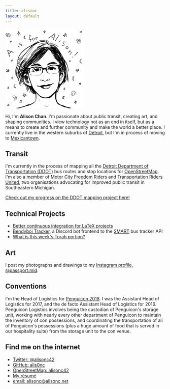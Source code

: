 ```yaml
---
title: alisonc
layout: default
---
```

![Portrait by Meghann Pardee](images/ACkmPPbw250.jpg)

Hi, I'm **Alison Chan**. I'm passionate about public transit, creating art, and shaping communities. I view technology not as an end in itself, but as a means to create and further community and make the world a better place.
I currently live in the western suburbs of [Detroit](https://en.wikipedia.org/wiki/Detroit), but I'm in process of moving to [Mexicantown](https://en.wikipedia.org/wiki/Mexicantown,_Detroit).

## Transit
I'm currently in the process of mapping all the [Detroit Department of Transportation (DDOT)](http://detroitmi.gov/ddot) bus routes and stop locations for [OpenStreetMap](https://www.openstreetmap.org/). I'm also a member of [Motor City Freedom Riders](https://motorcityfreedomriders.org/) and [Transportation Riders United](http://www.detroittransit.org/), two organisations advocating for improved public transit in Southeastern Michigan.

[Check out my progress on the DDOT mapping project here!](https://docs.google.com/spreadsheets/d/1DuaTFLO9jS-ifWJ7lHtn8ZQgogPP24J--8n1pQ2hcqY/edit?usp=sharing)

## Technical Projects
 * [Better continuous integration for LaTeX projects](better-continuous-integration-for-latex-projects.html)
 * [Bendyboi Tracker](https://github.com/alis0nc/bendyboi-tracker), a Discord bot frontend to the [SMART](https://www.smartbus.org/) bus tracker API
 * [What is this week's Torah portion?](https://whatisthisweekstorahportion.com/)

## Art
I post my photographs and drawings to my [Instagram profile, @passport.mid](https://www.instagram.com/passport.mid/).

## Conventions
I'm the Head of Logistics for [Penguicon 2018](https://2018.penguicon.org/). I was the Assistant Head of Logistics for 2017, and the de facto Assistant Head of Logistics for 2016. Penguicon Logistics involves being the custodian of Penguicon's storage unit, working with nearly every other department of Penguicon to maintain the inventory of con possessions, and coordinating the transportation of all of Penguicon's possessions (plus a huge amount of food that is served in our hospitality suite) from the storage unit to the con venue.

## Find me on the internet
 * [Twitter: @alisonc42](https://twitter.com/alisonc42)
 * [GitHub: alis0nc](https://github.com/alis0nc)
 * [OpenStreetMap: alisonc42](https://www.openstreetmap.org/user/alisonc42)
 * [My résumé](/alisonc-resume/resume_full_pub.pdf)
 * [email: alisonc@alisonc.net](mailto:alisonc@alisonc.net)

